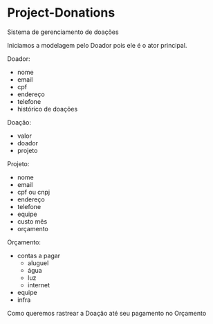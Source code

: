 # Project-Donations

Sistema de gerenciamento de doações

Iniciamos a modelagem pelo Doador pois ele é o ator principal.

Doador:
- nome
- email
- cpf
- endereço
- telefone
- histórico de doações

Doação:
- valor
- doador
- projeto

Projeto:
- nome
- email
- cpf ou cnpj
- endereço
- telefone
- equipe
- custo mês
- orçamento

Orçamento:
- contas a pagar
  + aluguel
  + água
  + luz
  + internet
- equipe
- infra

Como queremos rastrear a Doação até seu pagamento no Orçamento





